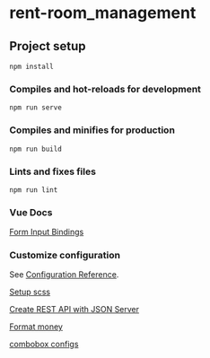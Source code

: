 # rent-room_management

## Project setup

```
npm install
```

### Compiles and hot-reloads for development

```
npm run serve
```

### Compiles and minifies for production

```
npm run build
```

### Lints and fixes files

```
npm run lint
```

### Vue Docs

[Form Input Bindings](https://vuejs.org/guide/essentials/forms.html)

### Customize configuration

See [Configuration Reference](https://cli.vuejs.org/config/).

[Setup scss](https://viblo.asia/p/using-sassscss-in-vuejs-m68Z0enzlkG)

[Create REST API with JSON Server](https://viblo.asia/p/cach-tao-rest-api-voi-json-server-GrLZDWvOKk0)

[Format money](https://www.freecodecamp.org/news/how-to-format-number-as-currency-in-javascript-one-line-of-code/)

[combobox configs](https://vuetifyjs.com/en/api/v-combobox/#props-autofocus)

